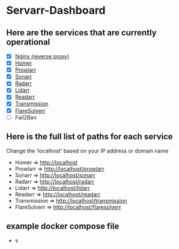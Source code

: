 # Servarr-Dashboard

## Here are the services that are currently operational

- [X] [Nginx (reverse proxy)](https://www.nginx.com/)
- [X] [Homer](https://github.com/bastienwirtz/homer)
- [X] [Prowlarr](https://wiki.servarr.com/en/prowlarr)
- [X] [Sonarr](https://wiki.servarr.com/en/sonarr)
- [X] [Radarr](https://wiki.servarr.com/en/radarr)
- [X] [Lidarr](https://wiki.servarr.com/en/lidarr)
- [X] [Readarr](https://wiki.servarr.com/en/readarr)
- [X] [Transmission](https://transmissionbt.com/)
- [X] [FlareSolverr](https://github.com/FlareSolverr/FlareSolverr)
- [ ] Fail2Ban

## Here is the full list of paths for each service

Change the 'localhost' based on your IP address or domain name

- Homer => <http://localhost>
- Prowlarr => <http://localhost/prowlarr>
- Sonarr => <http://localhost/sonarr>
- Radarr => <http://localhost/radarr>
- Lidarr => <http://localhost/lidarr>
- Readarr => <http://localhost/readarr>
- Transmission => <http://localhost/transmission>
- FlareSolverr => <http://localhost/flaresolverr>

## example docker compose file
  
- s

